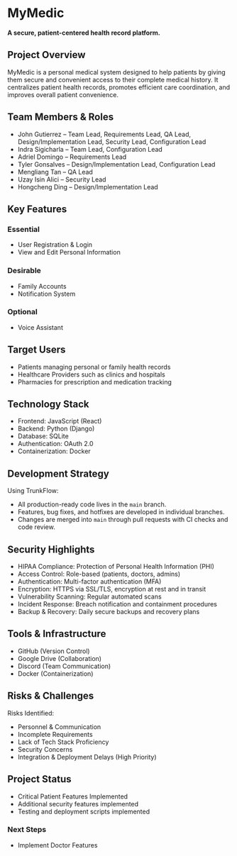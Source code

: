 # MyMedic

**A secure, patient-centered health record platform.**

## Project Overview

MyMedic is a personal medical system designed to help patients by giving them secure and convenient access to their complete medical history. It centralizes patient health records, promotes efficient care coordination, and improves overall patient convenience.

## Team Members & Roles

- John Gutierrez – Team Lead, Requirements Lead, QA Lead, Design/Implementation Lead, Security Lead, Configuration Lead  
- Indra Sigicharla – Team Lead, Configuration Lead  
- Adriel Domingo – Requirements Lead  
- Tyler Gonsalves – Design/Implementation Lead, Configuration Lead  
- Mengliang Tan – QA Lead  
- Uzay Isin Alici – Security Lead  
- Hongcheng Ding – Design/Implementation Lead  

## Key Features

### Essential
- User Registration & Login
- View and Edit Personal Information

### Desirable
- Family Accounts
- Notification System

### Optional
- Voice Assistant

## Target Users
- Patients managing personal or family health records  
- Healthcare Providers such as clinics and hospitals  
- Pharmacies for prescription and medication tracking  

## Technology Stack

- Frontend: JavaScript (React)
- Backend: Python (Django)
- Database: SQLite
- Authentication: OAuth 2.0
- Containerization: Docker

## Development Strategy

Using TrunkFlow:
- All production-ready code lives in the `main` branch.
- Features, bug fixes, and hotfixes are developed in individual branches.
- Changes are merged into `main` through pull requests with CI checks and code review.

## Security Highlights

- HIPAA Compliance: Protection of Personal Health Information (PHI)
- Access Control: Role-based (patients, doctors, admins)
- Authentication: Multi-factor authentication (MFA)
- Encryption: HTTPS via SSL/TLS, encryption at rest and in transit
- Vulnerability Scanning: Regular automated scans
- Incident Response: Breach notification and containment procedures
- Backup & Recovery: Daily secure backups and recovery plans

## Tools & Infrastructure

- GitHub (Version Control)
- Google Drive (Collaboration)
- Discord (Team Communication)
- Docker (Containerization)

## Risks & Challenges

Risks Identified:
- Personnel & Communication
- Incomplete Requirements
- Lack of Tech Stack Proficiency
- Security Concerns
- Integration & Deployment Delays (High Priority)

## Project Status

- Critical Patient Features Implemented
- Additional security features implemented
- Testing and deployment scripts implemented

### Next Steps
- Implement Doctor Features
